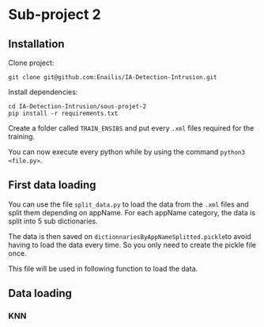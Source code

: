 # Sub-project 2

## Installation

Clone project:
```
git clone git@github.com:Enailis/IA-Detection-Intrusion.git
```

Install dependencies:
```
cd IA-Detection-Intrusion/sous-projet-2
pip install -r requirements.txt
```

Create a folder called `TRAIN_ENSIBS` and put every `.xml` files required for the training.

You can now execute every python while by using the command `python3 <file.py>`.

## First data loading

You can use the file `split_data.py` to load the data from the `.xml` files and split them depending on appName.
For each appName category, the data is split into 5 sub dictionaries.

The data is then saved on `dictionnariesByAppNameSplitted.pickle`to avoid having to load the data every time.
So you only need to create the pickle file once.

This file will be used in following function to load the data.

## Data loading

### KNN

